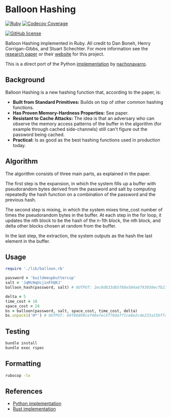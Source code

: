 # Balloon Hashing

[![Ruby](https://img.shields.io/badge/Ruby-CC342D?style=for-the-badge&logo=ruby&logoColor=white)](https://ruby-lang.org)
[![Codecov Coverage](https://img.shields.io/codecov/c/github/elliotwutingfeng/balloon-hashing?color=bright-green&logo=codecov&style=for-the-badge&token=)](https://codecov.io/gh/elliotwutingfeng/balloon-hashing)

[![GitHub license](https://img.shields.io/badge/LICENSE-BSD--3--CLAUSE-GREEN?style=for-the-badge)](LICENSE)

Balloon Hashing implemented in Ruby. All credit to Dan Boneh, Henry Corrigan-Gibbs, and Stuart Schechter. For more information see
the [research paper](https://eprint.iacr.org/2016/027.pdf) or their [website](https://crypto.stanford.edu/balloon/) for this project.

This is a direct port of the Python [implementation](https://github.com/nachonavarro/balloon-hashing) by [nachonavarro](https://github.com/nachonavarro).

## Background

Balloon Hashing is a new hashing function that, according to the paper, is:

* **Built from Standard Primitives:** Builds on top of other common hashing functions.
* **Has Proven Memory-Hardness Properties:** See paper.
* **Resistant to Cache Attacks:** The idea is that an adversary who can observe the memory access patterns of the buffer in the algorithm (for example through cached side-channels) still can't figure out the password being cached.
* **Practical:** Is as good as the best hashing functions used in production today.

## Algorithm

The algorithm consists of three main parts, as explained in the paper.

The first step is the expansion, in which the system fills up a buffer with pseudorandom bytes derived from the password and salt by computing repeatedly the hash function on a combination
of the password and the previous hash.

The second step is mixing, in which the system mixes time_cost number of times the pseudorandom
bytes in the buffer. At each step in the for loop, it updates the nth block to be the hash of the n-1th block, the nth block,
and delta other blocks chosen at random from the buffer.

In the last step, the extraction, the system outputs as the hash the last element in the buffer.

## Usage

```ruby
require './lib/balloon.rb'

password = 'buildmeupbuttercup'
salt = 'JqMcHqUcjinFhQKJ'
balloon_hash(password, salt) # OUTPUT: 2ec8d833db5f88e584ab793950ecfb21657a3816edea8d9e73ea23c13ba2b740

delta = 5
time_cost = 18
space_cost = 24
bs = balloon(password, salt, space_cost, time_cost, delta)
bs.unpack1('H*') # OUTPUT: 69f86890cef40a7ec5f70daff1ce8e2cde233a15bffa785e7efdb5143af51bfb
```

## Testing

```bash
bundle install
bundle exec rspec
```

## Formatting

```bash
rubocop -lx
```

## References

* [Python implementation](https://github.com/nachonavarro/balloon-hashing)
* [Rust implementation](https://crates.io/crates/balloon-hash)
